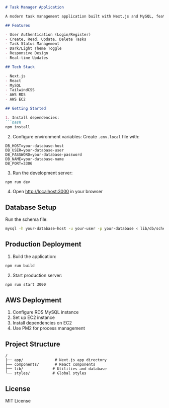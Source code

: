 ```markdown:/Users/shwetkheni/Desktop/CS/web-dev/AWS/taskmanager/README.md
# Task Manager Application

A modern task management application built with Next.js and MySQL, featuring user authentication, task management, and theme customization.

## Features

- User Authentication (Login/Register)
- Create, Read, Update, Delete Tasks
- Task Status Management
- Dark/Light Theme Toggle
- Responsive Design
- Real-time Updates

## Tech Stack

- Next.js
- React
- MySQL
- TailwindCSS
- AWS RDS
- AWS EC2

## Getting Started

1. Install dependencies:
```bash
npm install
```

2. Configure environment variables:
Create `.env.local` file with:
```plaintext
DB_HOST=your-database-host
DB_USER=your-database-user
DB_PASSWORD=your-database-password
DB_NAME=your-database-name
DB_PORT=3306
```

3. Run the development server:
```bash
npm run dev
```

4. Open [http://localhost:3000](http://localhost:3000) in your browser

## Database Setup

Run the schema file:
```bash
mysql -h your-database-host -u your-user -p your-database < lib/db/schema.sql
```

## Production Deployment

1. Build the application:
```bash
npm run build
```

2. Start production server:
```bash
npm run start 3000
```

## AWS Deployment

1. Configure RDS MySQL instance
2. Set up EC2 instance
3. Install dependencies on EC2
4. Use PM2 for process management

## Project Structure

```plaintext
/
├── app/              # Next.js app directory
├── components/       # React components
├── lib/             # Utilities and database
└── styles/          # Global styles
```

## License

MIT License
```